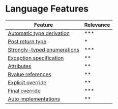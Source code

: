 # Language Features

| Feature                                         | Relevance |
|-------------------------------------------------|-----------|
| [Automatic type derivation](./2.1-auto-type)    | ***       | 
| [Post return type](./2.2-post-return-type)      | *         | 
| [Strongly-typed enumerations](./2.3-typed-enum) | ***       | 
| [Exception specification](./2.4-exception-spec) | **        | 
| [Attributes](./2.5-attributes)                  | **        | 
| [Rvalue references](./2.6-rvalue-ref)           | **        |
| [Explicit override](./2.7-explicit-override)    | **        | 
| [Final override](./2.8-final-override)          | ***       | 
| [Auto implementations](./2.9-auto-impl)         | **        | 
